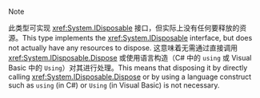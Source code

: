 > [!NOTE]
> <span data-ttu-id="f1e70-101">此类型可实现 <xref:System.IDisposable> 接口，但实际上没有任何要释放的资源。</span><span class="sxs-lookup"><span data-stu-id="f1e70-101">This type implements the <xref:System.IDisposable> interface, but does not actually have any resources to dispose.</span></span> <span data-ttu-id="f1e70-102">这意味着无需通过直接调用 <xref:System.IDisposable.Dispose> 或使用语言构造（C# 中的 `using` 或 Visual Basic 中的 `Using`）对其进行处理。</span><span class="sxs-lookup"><span data-stu-id="f1e70-102">This means that disposing it by directly calling <xref:System.IDisposable.Dispose> or by using a language construct such as `using` (in C#) or `Using` (in Visual Basic) is not necessary.</span></span>
